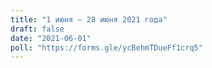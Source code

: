 ```yaml
---
title: "1 июня — 28 июня 2021 года"
draft: false
date: "2021-06-01"
poll: "https://forms.gle/ycBehmTDueFf1crq5"
---
```

